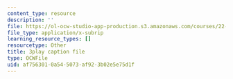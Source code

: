```yaml
---
content_type: resource
description: ''
file: https://ol-ocw-studio-app-production.s3.amazonaws.com/courses/22-15-essential-numerical-methods-fall-2014/af7563010a545073af923b02e5e75d1f_NtMOab_nhs0.vtt
file_type: application/x-subrip
learning_resource_types: []
resourcetype: Other
title: 3play caption file
type: OCWFile
uid: af756301-0a54-5073-af92-3b02e5e75d1f
---
```

